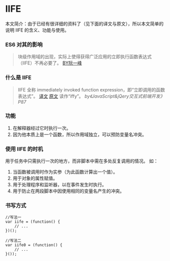 # IIFE
本文简介：由于已经有很详细的资料了（见下面的译文与原文），所以本文简单的说明 IIFE 的含义、功能与使用。
### ES6 对其的影响
> 块级作用域的出现，实际上使得获得广泛应用的立即执行函数表达式（IIFE）不再必要了。 [BY阮一峰](https://github.com/ruanyf/es6tutorial/search?utf8=%E2%9C%93&q=iife)

### 什么是 IIFE
> IIFE 全称 immediately invoked function expression，即“立即调用的函数表达式”。 [译文](https://github.com/xitu/gold-miner/blob/master/TODO/disassembling-javascripts-iife-syntax.md)  [原文](https://blog.mariusschulz.com/2016/01/13/disassembling-javascripts-iife-syntax)
> 读作“iffy”。 _by《JavaScript&jQery交互式前端开发》P87_

### 功能 
1. 在解释器经过它时执行一次。
2. 因为他本质上是一个函数，所以作用域独立，可以预防变量名冲突。

### 使用 IIFE 的时机
用于任务中只需执行一次的地方，而非脚本中需在多处反复调用的情况。
如：
1. 当函数被调用时作为实参（为此函数计算出一个值）。 
2. 用于对象的属性赋值。
3. 用于处理程序和监听器，以在事件发生时执行。
4. 用于防止在两段脚本中因使用相同的变量名产生的冲突。

### 书写方式

```
//写法一
var iife = (function() {
    // ...
})();

//写法二
var iife0 = (function() {
    // ...
}());
```


